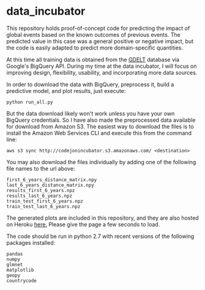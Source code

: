 # data_incubator

This repository holds proof-of-concept code for predicting the impact of global events based on the known outcomes of previous events.  The predicted value in this case was a general positive or negative impact, but the code is easily adapted to predict more domain-specific quantities.

At this time all training data is obtained from the [GDELT](http://www.gdeltproject.org/) database via Google's BigQuery API.  During my time at the data incubator, I will focus on improving design, flexibility, usability, and incorporating more data sources.

In order to download the data with BigQuery, preprocess it, build a predictive model, and plot results, just execute:
```
python run_all.py
```

But the data download likely won't work unless you have your own BigQuery credentials.  So I have also made the preprocessed data available for download from Amazon S3.  The easiest way to download the files is to install the Amazon Web Services CLI and execute this from the command line:
```
aws s3 sync http://codejonincubator.s3.amazonaws.com/ <destination>
```
You may also download the files individually by adding one of the following file names to the url above:
```
first_6_years_distance_matrix.npy
last_6_years_distance_matrix.npy
results_first_6_years.npz
results_last_6_years.npz
train_test_first_6_years.npz
train_test_last_6_years.npz
```

The generated plots are included in this repository, and they are also hosted on Heroku [here.](https://blooming-brushlands-2390.herokuapp.com/) Please give the page a few seconds to load.

The code should be run in python 2.7 with recent versions of the following packages installed:
```
pandas
numpy
glmnet
matplotlib
geopy
countrycode
```
